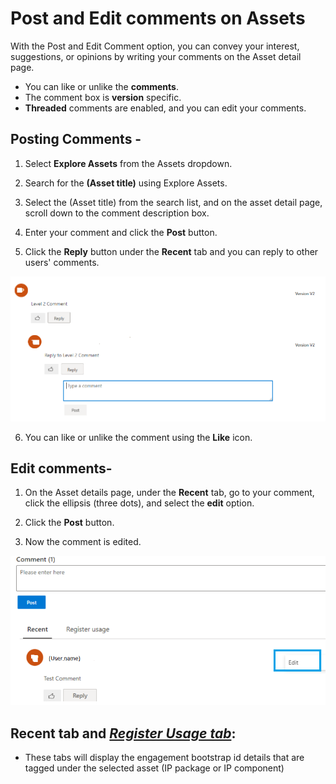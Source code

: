 # Post and Edit comments on Assets <br>


With the Post and Edit Comment option, you can convey your interest, suggestions, or opinions by writing your comments on the Asset detail page.

- You can like or unlike the **comments**. 
- The comment box is **version** specific. 
- **Threaded** comments are enabled, and you can edit your comments.

## Posting Comments -

1. Select **Explore Assets** from the Assets dropdown.

2. Search for the **(Asset title)** using Explore Assets. 

3. Select the (Asset title) from the search list, and on the asset detail page, scroll down to the comment description box. 

1. Enter your comment and click the **Post** button.

5. Click the **Reply** button under the **Recent** tab and you can reply to other users' comments.

![veredit4.png](docs/attachments/veredit4-e67f7d32-3796-45b3-b1ba-15165097f857.png)

6. You can like or unlike the comment using the **Like** icon. 

## Edit comments-

1. On the Asset details page, under the **Recent** tab, go to your comment, click the ellipsis (three dots), and select the **edit** option.

2. Click the **Post** button.

3. Now the comment is edited.

![veredit5.png](attachments/veredit5-4a1ada6d-1c34-4106-aeac-4191070f8476.png)


## Recent tab and [**_Register Usage tab_**](Assets/Viewing-the-Registered-Usages-from-Asset-page.md):

- These tabs will display the engagement bootstrap id details that are tagged under the selected asset (IP package or IP component)
</br>
</br>





